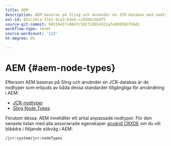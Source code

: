 ```yaml
---
title: AEM
description: AEM baseras på Sling och använder en JCR-databas med nodtyper som erbjuds av båda, men AEM tillhandahåller också ett urval av sina egna nodtyper.
exl-id: 82cc28ca-37e2-4ca3-b3e4-cc03bbc5bdf5
source-git-commit: 08559417c8047c592f2db54321afe68836b75bd1
workflow-type: tm+mt
source-wordcount: '113'
ht-degree: 0%

---
```


# AEM {#aem-node-types}

Eftersom AEM baseras på Sling och använder en JCR-databas är de nodtyper som erbjuds av båda dessa standarder tillgängliga för användning i AEM:

* [JCR-nodtyper](https://www.adobe.io/experience-manager/reference-materials/spec/jcr/2.0/3_Repository_Model.html#3.1.7-Node-Types)
* [Sling Node Types](https://cwiki.apache.org/confluence/display/SLING/Sling+Node+Types)

Förutom dessa. AEM innehåller ett antal anpassade nodtyper. För den senaste listan med alla associerade egenskaper [använd CRXDE](/help/implementing/developing/tools/crxde.md) om du vill bläddra i följande sökväg i AEM:

`/jcr:system/jcr:nodeTypes`
